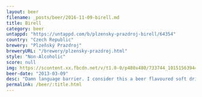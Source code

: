 ```yaml
---
layout: beer
filename: _posts/beer/2016-11-09-birell.md
title: Birell
category: beer
untappd: "https://untappd.com/b/plzensky-prazdroj-birell/64354"
country: "Czech Republic"
brewery: "Plzeňský Prazdroj"
breweryURL: "/brewery/plzensky-prazdroj.html"
style: "Non-Alcoholic"
score: null
img: https://scontent.xx.fbcdn.net/v/t1.0-0/p480x480/733744_10151563944413745_394586851_n.jpg?_nc_cat=106&oh=5509f6d110e8dafc0776e6a244fd6588&oe=5C62C37F
beer-date: "2013-03-09"
desc: "Damn language barrier. I consider this a beer flavoured soft drink"
permalink: /beer/:title.html
---
```

